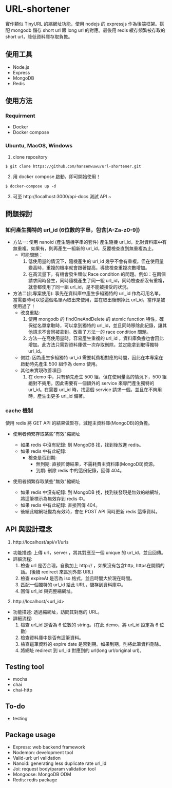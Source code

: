 # URL-shortener
實作類似 TinyURL 的縮網址功能，使用 nodejs 的 expressjs 作為後端框架。搭配 mongodb 儲存 short url 跟 long url 的對應。最後用 redis 緩存頻繁被存取的 short url，降低資料庫存取負擔。  

## 使用工具
- Node.js
- Express
- MongoDB
- Redis

## 使用方法

### Requirment
- Docker
- Docker compose

### Ubuntu, MacOS, Windows
1. clone repository
```
$ git clone https://github.com/hansenwuwu/url-shortener.git
```
2. 用 docker compose 啟動，即可開始使用！
```
$ docker-compose up -d
```
3. 可至 http://localhost:3000/api-docs 測試 API ~

## 問題探討
### 如何產生獨特的 url_id (6位數的字串，包含[A-Za-z0-9])
- 方法一: 使用 nanoid (產生隨機字串的套件) 產生隨機 url_id，比對資料庫中有無重複。如果有，則再產生一組新的 url_id，反覆檢查直到無重複為止。
    - 可能問題：
        1. 低使用量的情況下，隨機產生的 url_id 幾乎不會有重複。但在使用量變高時，重複的機率就會跟著提高，導致檢查重複次數增加。
        2. 在高流量下，有機會發生類似 Race condition 的問題。例如：在兩個請求同時發生，同時隨機產生了同一組 url_id，同時檢查都沒有重複，就會都使用了同一組 url_id，是不能被接受的狀況。
- 方法二(此專案使用): 事先在資料庫中產生多組獨特的 url_id 作為可用名單。當需要時可以從這個名單內取出來使用，並在取出後刪掉此 url_id，當作是被使用過了！
    - 改良重點:
        1. 使用 mongodb 的 findOneAndDelete 的 atomic function 特性，確保從名單拿取時，可以拿到獨特的 url_id，並且同時移除此紀錄，讓其他請求不會同被拿到。改善了方法一的 race condition 問題。
        2. 方法一在高使用量時，容易產生重複的 url_id ，資料庫負擔也會因此增加。此方法只需對資料庫做一次存取刪除，並定能拿到取得獨特 url_id。
    - 備註:
        因為產生多組獨特 url_id 需要耗費相對應的時間，因此在本專案在啟動時先產生 500 組作為 demo 使用。
    - 其他未實現改善項目:
        1. 在 demo 中，只有預先產生 500 組，但在使用量高的情況下，500 組絕對不夠用。因此需要有一個額外的 service 來專門產生獨特的 url_id。在需要 url_id 時，找這個 service 請求一個。並且在不夠用時，產生出更多 url_id 備著。

### cache 機制
使用 redis 將 GET API 的結果做暫存，減輕主資料庫(MongoDB)的負擔。
- 使用者頻繁存取某些"有效"縮網址
    - 如果 redis 中沒有紀錄: 到 MongoDB 找，找到後放進 redis。
    - 如果 redis 中有此紀錄:
        - 檢查是否到期:
            - 無到期: 直接回傳結果，不需耗費主資料庫(MongoDB)資源。
            - 到期: 刪除 redis 中的這份紀錄，回傳 404。

- 使用者頻繁存取某些"無效"縮網址
    - 如果 redis 中沒有紀錄: 到 MongoDB 找，找到後發現是無效的縮網址，將這筆標示為無效存到 redis 中。
    - 如果 redis 中有此紀錄: 直接回傳 404。
    - 後續此縮網址變為有效時，會在 POST API 同時更新 redis 這筆資料。

## API 與設計理念
1. http://localhost/api/v1/urls
  - 功能描述: 上傳 url，server ，將其對應至一個 unique 的 url_id，並且回傳。
  - 詳細流程:
    1. 檢查 url 是否合理。自動加上 http:// ，如果沒有包含http, https在開頭的話。(後續 redirect 來區別外部 URL)
    2. 檢查 expireAt 是否為 iso 格式，並且時間大於現在時間。
    3. 匹配一個獨特的 url_id 給此 URL，儲存到資料庫中。
    6. 回傳 url_id 與完整縮網址。

2. http://localhost/<url_id>
  - 功能描述: 透過縮網址，訪問其對應的 URL。
  - 詳細流程:
    1. 檢查 url_id 是否為 6 位數的 string。(在此 demo，將 url_id 設定為 6 位數)
    2. 檢查資料庫中是否有這筆資料。
    3. 檢查這筆資料的 expire date 是否到期。如果到期，則將此筆資料刪除。
    4. 將網址 redirect 到 url_id 對應到的 url(long url/original url)。

## Testing tool
- mocha
- chai
- chai-http

## To-do
- testing

## Package usage
- Express: web backend framework
- Nodemon: development tool
- Valid-url: url validation
- Nanoid: generating less duplicate rate url_id
- Joi: request body/param validation tool
- Mongoose: MongoDB ODM
- Redis: redis package
